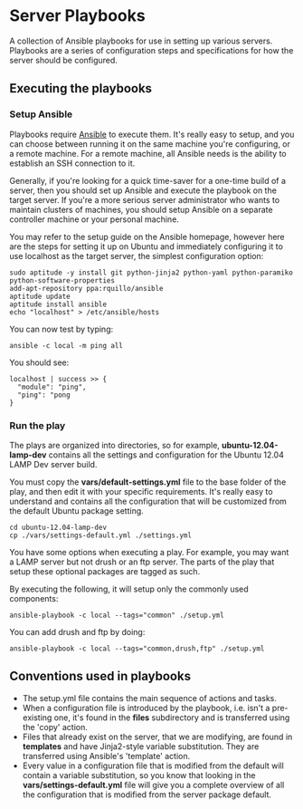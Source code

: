 Server Playbooks
========================

A collection of Ansible playbooks for use in setting up various servers.
Playbooks are a series of configuration steps and specifications for how the
server should be configured.

Executing the playbooks
---------------------------

### Setup Ansible

Playbooks require [Ansible][1] to execute them. It's really easy to setup, and
you can choose between running it on the same machine you're configuring, or a
remote machine. For a remote machine, all Ansible needs is the ability to establish
an SSH connection to it.

Generally, if you're looking for a quick time-saver for a one-time build of a
server, then you should set up Ansible and execute the playbook on the target
server. If you're a more serious server administrator who wants to maintain
clusters of machines, you should setup Ansible on a separate controller machine
or your personal machine.

You may refer to the setup guide on the Ansible homepage, however here are the
steps for setting it up on Ubuntu and immediately configuring it to use
localhost as the target server, the simplest configuration option:

    sudo aptitude -y install git python-jinja2 python-yaml python-paramiko python-software-properties
    add-apt-repository ppa:rquillo/ansible
    aptitude update
    aptitude install ansible
    echo "localhost" > /etc/ansible/hosts

You can now test by typing:

    ansible -c local -m ping all

You should see:

    localhost | success >> {
      "module": "ping",
      "ping": "pong
    }

### Run the play

The plays are organized into directories, so for example, __ubuntu-12.04-lamp-dev__
contains all the settings and configuration for the Ubuntu 12.04 LAMP Dev server
build.

You must copy the __vars/default-settings.yml__ file to the base folder of the
play, and then edit it with your specific requirements. It's really easy to
understand and contains all the configuration that will be customized from the
default Ubuntu package setting.

    cd ubuntu-12.04-lamp-dev
    cp ./vars/settings-default.yml ./settings.yml

You have some options when executing a play. For example, you may want a LAMP
server but not drush or an ftp server. The parts of the play that setup these
optional packages are tagged as such.

By executing the following, it will setup only the commonly used components:

    ansible-playbook -c local --tags="common" ./setup.yml

You can add drush and ftp by doing:

    ansible-playbook -c local --tags="common,drush,ftp" ./setup.yml

Conventions used in playbooks
---------------------------

- The setup.yml file contains the main sequence of actions and tasks.
- When a configuration file is introduced by the playbook, i.e. isn't
  a pre-existing one, it's found in the __files__ subdirectory and is transferred
  using the 'copy' action.
- Files that already exist on the server, that we are modifying, are found
  in __templates__ and have Jinja2-style variable substitution. They are
  transferred using Ansible's 'template' action.
- Every value in a configuration file that is modified from the default will
  contain a variable substitution, so you know that looking in the
  __vars/settings-default.yml__ file will give you a complete overview of all the
  configuration that is modified from the server package default.

[1]: http://ansible.github.com/ "Ansible"
